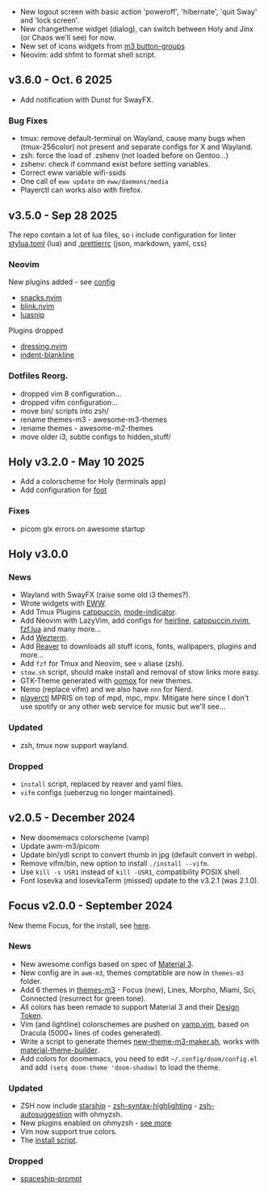 - New logout screen with basic action 'poweroff', 'hibernate', 'quit Sway' and
  'lock screen'.
- New changetheme widget (dialog), can switch between Holy and Jinx (or Chaos
  we'll see) for now.
- New set of icons widgets from
  [m3 button-groups](https://m3.material.io/components/button-groups)
- Neovim: add shfmt to format shell script.

## v3.6.0 - Oct. 6 2025

- Add notification with Dunst for SwayFX.

### Bug Fixes

- tmux: remove default-terminal on Wayland, cause many bugs when (tmux-256color)
  not present and separate configs for X and Wayland.
- zsh: force the load of .zshenv (not loaded before on Gentoo...)
- zshenv: check if command exist before setting variables.
- Correct eww variable wifi-ssids
- One call of `eww update` on `eww/daemons/media`
- Playerctl can works also with firefox.

## v3.5.0 - Sep 28 2025

The repo contain a lot of lua files, so i include configuration for linter
[stylua.toml](https://github.com/szorfein/dotfiles/blob/main/stylua.toml) (lua)
and [.prettierrc](https://github.com/szorfein/dotfiles/blob/main/.prettierrc)
(json, markdown, yaml, css)

### Neovim

New plugins added - see
[config](https://github.com/szorfein/dotfiles/tree/main/neovim/.config/nvim)

- [snacks.nvim](https://github.com/folke/snacks.nvim)
- [blink.nvim](https://github.com/Saghen/blink.nvim)
- [luasnip](https://github.com/L3MON4D3/LuaSnip)

Plugins dropped

- [dressing.nvim](https://github.com/stevearc/dressing.nvim)
- [indent-blankline](https://github.com/lukas-reineke/indent-blankline.nvim)

### Dotfiles Reorg.

- dropped vim 8 configuration...
- dropped vifm configuration...
- move bin/ scripts into zsh/
- rename themes-m3 - awesome-m3-themes
- rename themes - awesome-m2-themes
- move older i3, subtle configs to hidden_stuff/

## Holy v3.2.0 - May 10 2025

- Add a colorscheme for Holy (terminals app)
- Add configuration for [foot](https://codeberg.org/dnkl/foot)

### Fixes

- picom glx errors on awesome startup

## Holy v3.0.0

### News

- Wayland with SwayFX (raise some old i3 themes?).
- Wrote widgets with [EWW](https://github.com/elkowar/eww).
- Add Tmux Plugins [catppuccin](https://github.com/catppuccin/tmux),
  [mode-indicator](https://github.com/MunifTanjim/tmux-mode-indicator).
- Add Neovim with LazyVim, add configs for
  [heirline](https://github.com/rebelot/heirline.nvim),
  [catppuccin.nvim](https://github.com/catppuccin/nvim),
  [fzf.lua](https://github.com/ibhagwan/fzf-lua) and many more...
- Add [Wezterm](https://wezfurlong.org/wezterm/index.html).
- Add [Reaver](https://github.com/szorfein/reaver) to downloads all stuff icons,
  fonts, wallpapers, plugins and more...
- Add `fzf` for Tmux and Neovim, see `v` aliase (zsh).
- `stow.sh` script, should make install and removal of stow links more easy.
- GTK-Theme generated with
  [oomox](https://github.com/themix-project/oomox-gtk-theme) for new themes.
- Nemo (replace vifm) and we also have `nnn` for Nerd.
- [playerctl](https://github.com/altdesktop/playerctl) MPRIS on top of mpd, mpc,
  mpv. Mitigate here since I don't use spotify or any other web service for
  music but we'll see...

### Updated

- zsh, tmux now support wayland.

### Dropped

- `install` script, replaced by reaver and yaml files.
- `vifm` configs (ueberzug no longer maintained).

## v2.0.5 - December 2024

- New doomemacs colorscheme (vamp)
- Update awm-m3/picom
- Update bin/ydl script to convert thumb in jpg (default convert in webp).
- Remove vifm/bin, new option to install `./install --vifm`.
- Use `kill -s USR1` instead of `kill -USR1`, compatibility POSIX shell.
- Font Iosevka and IosevkaTerm (missed) update to the v3.2.1 (was 2.1.0).

## Focus v2.0.0 - September 2024

New theme Focus, for the install, see
[here](https://github.com/szorfein/dotfiles/tree/main/awm-m3/.config/awesome).

### News

- New awesome configs based on spec of [Material 3](https://m3.material.io).
- New config are in `awm-m3`, themes comptatible are now in `themes-m3` folder.
- Add 6 themes in
  [themes-m3](https://github.com/szorfein/dotfiles/tree/main/themes-m3) - Focus
  (new), Lines, Morpho, Miami, Sci, Connected (resurrect for green tone).
- All colors has been remade to support Material 3 and their
  [Design Token](https://m3.material.io/foundations/design-tokens/overview).
- Vim (and lightline) colorschemes are pushed on
  [vamp.vim](https://github.com/szorfein/vamp.vim), based on Dracula (5000+
  lines of codes generated).
- Write a script to generate themes
  [new-theme-m3-maker.sh](https://github.com/szorfein/dotfiles/blob/main/awm-m3/bin/new-theme-m3-maker.sh),
  works with
  [material-theme-builder](https://material-foundation.github.io/material-theme-builder/).
- Add colors for doomemacs, you need to edit `~/.config/doom/config.el` and add
  `(setq doom-theme 'doom-shadow)` to load the theme.

### Updated

- ZSH now include [starship](https://starship.rs/) -
  [zsh-syntax-highlighting](https://github.com/zsh-users/zsh-syntax-highlighting) -
  [zsh-autosuggestion](https://github.com/zsh-users/zsh-autosuggestions) with
  ohmyzsh.
- New plugins enabled on ohmyzsh -
  [see more](https://github.com/szorfein/dotfiles/blob/main/zsh/.zshrc)
- Vim now support true colors.
- The [install script](https://github.com/szorfein/dotfiles/blob/main/install).

### Dropped

- [spaceship-prompt](https://github.com/denysdovhan/spaceship-prompt)
